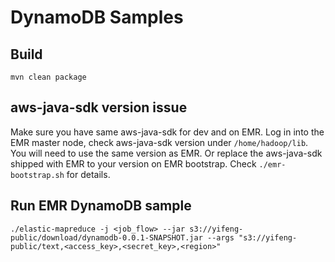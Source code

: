 DynamoDB Samples
================

## Build

    mvn clean package

## aws-java-sdk version issue

Make sure you have same aws-java-sdk for dev and on EMR. Log in into the EMR master node, check aws-java-sdk version under `/home/hadoop/lib`.
You will need to use the same version as EMR. Or replace the aws-java-sdk shipped with EMR to your version on EMR bootstrap. Check `./emr-bootstrap.sh` for details.

## Run EMR DynamoDB sample

    ./elastic-mapreduce -j <job_flow> --jar s3://yifeng-public/download/dynamodb-0.0.1-SNAPSHOT.jar --args "s3://yifeng-public/text,<access_key>,<secret_key>,<region>"
